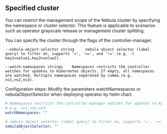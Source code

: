 ## Specified cluster

You can restrict the management scope of the Nebula cluster by specifying the namespace or cluster selector. 
This feature is applicable to scenarios such as operator grayscale release or management cluster splitting.

You can specify the cluster through the flags of the controller-manager.
```shell
--nebula-object-selector string     nebula object selector (label query) to filter on, supports '=', '==', and '!='.(e.g. -l key1=value1,key2=value2).
 
--watch-namespaces strings    Namespaces restricts the controller watches for updates to Kubernetes objects. If empty, all namespaces are watched. Multiple namespaces seperated by comma.(e.g. ns1,ns2,ns3).
```

Configuration steps:
Modify the parameters watchNamespaces or nebulaObjectSelector when deploying operator by helm chart.
```yaml
# Namespaces restricts the controller-manager watches for updates to Kubernetes objects. If empty, all namespaces are watched.
# e.g. ns1,ns2,ns3
watchNamespaces: ""
 
# nebula object selector (label query) to filter on, supports '=', '==', and '!='.(e.g. -l key1=value1,key2=value2).
nebulaObjectSelector: ""
```
